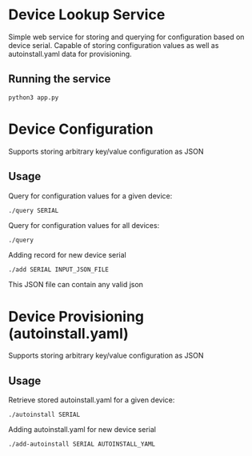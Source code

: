 # Device Lookup Service

Simple web service for storing and querying for configuration 
based on device serial. Capable of storing configuration values
as well as autoinstall.yaml data for provisioning.

## Running the service 
```
python3 app.py
```

# Device Configuration
Supports storing arbitrary key/value configuration as JSON

## Usage

Query for configuration values for a given device:
```
./query SERIAL
```

Query for configuration values for all devices:
```
./query
```

Adding record for new device serial
```
./add SERIAL INPUT_JSON_FILE
```
This JSON file can contain any valid json

# Device Provisioning (autoinstall.yaml)
Supports storing arbitrary key/value configuration as JSON

## Usage

Retrieve stored autoinstall.yaml for a given device:
```
./autoinstall SERIAL
```

Adding autoinstall.yaml for new device serial
```
./add-autoinstall SERIAL AUTOINSTALL_YAML
```
